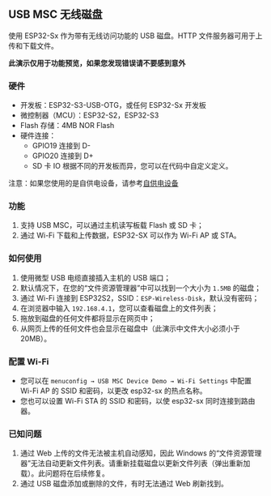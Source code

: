## USB MSC 无线磁盘

使用 ESP32-Sx 作为带有无线访问功能的 USB 磁盘。HTTP 文件服务器可用于上传和下载文件。

**此演示仅用于功能预览，如果您发现错误请不要感到意外**

### 硬件

- 开发板：ESP32-S3-USB-OTG，或任何 ESP32-Sx 开发板
- 微控制器（MCU）：ESP32-S2，ESP32-S3
- Flash 存储：4MB NOR Flash
- 硬件连接：
  - GPIO19 连接到 D-
  - GPIO20 连接到 D+
  - SD 卡 IO 根据不同的开发板而异，您可以在代码中自定义定义。

注意：如果您使用的是自供电设备，请参考[自供电设备](https://docs.espressif.com/projects/esp-idf/en/latest/esp32s3/api-reference/peripherals/usb_device.html#self-powered-device)

### 功能

1. 支持 USB MSC，可以通过主机读写板载 Flash 或 SD 卡；
2. 通过 Wi-Fi 下载和上传数据，ESP32-SX 可以作为 Wi-Fi AP 或 STA。

### 如何使用

1. 使用微型 USB 电缆直接插入主机的 USB 端口；
2. 默认情况下，在您的“文件资源管理器”中可以找到一个大小为 `1.5MB` 的磁盘；
3. 通过 Wi-Fi 连接到 ESP32S2，SSID：`ESP-Wireless-Disk`，默认没有密码；
4. 在浏览器中输入 `192.168.4.1`，您可以查看磁盘上的文件列表；
5. 拖放到磁盘的任何文件都将显示在网页中；
6. 从网页上传的任何文件也会显示在磁盘中（此演示中文件大小必须小于 20MB）。

### 配置 Wi-Fi

* 您可以在 `menuconfig → USB MSC Device Demo → Wi-Fi Settings` 中配置 Wi-Fi AP 的 SSID 和密码，以更改 esp32-sx 的热点名称。
* 您也可以设置 Wi-Fi STA 的 SSID 和密码，以使 esp32-sx 同时连接到路由器。

### 已知问题

1. 通过 Web 上传的文件无法被主机自动感知，因此 Windows 的“文件资源管理器”无法自动更新文件列表。请重新挂载磁盘以更新文件列表（弹出重新加载）。此问题将在后续修复。
2. 通过 USB 磁盘添加或删除的文件，有时无法通过 Web 刷新找到。